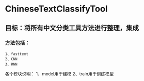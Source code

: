 ﻿# ChineseTextClassifyTool

## 目标：将所有中文分类工具方法进行整理，集成

### 方法包括：
	1、fasttext
	2、CNN
	3、RNN


各个模块说明：
	1、model用于建模
	2、train用于训练模型


	
	



